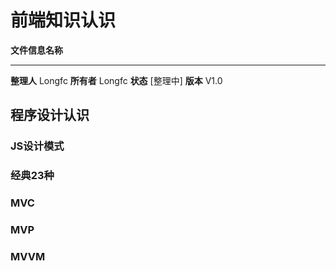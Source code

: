  # 前端知识认识

  **文件信息名称**     
  ------------ ------------
  **整理人**   Longfc
  **所有者**   Longfc
  **状态**     \[整理中\]
  **版本**     V1.0
  
## 程序设计认识

### JS设计模式

### 经典23种

### MVC

### MVP

### MVVM
